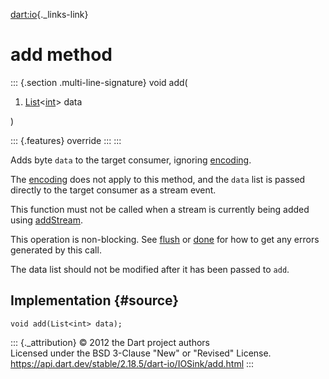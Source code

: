 [dart:io](../../dart-io/dart-io-library){._links-link}

add method
==========

::: {.section .multi-line-signature}
void add(

1.  [List](../../dart-core/list-class)\<[int](../../dart-core/int-class)\>
    data

)

::: {.features}
override
:::
:::

Adds byte `data` to the target consumer, ignoring [encoding](encoding).

The [encoding](encoding) does not apply to this method, and the `data`
list is passed directly to the target consumer as a stream event.

This function must not be called when a stream is currently being added
using [addStream](addstream).

This operation is non-blocking. See [flush](flush) or [done](done) for
how to get any errors generated by this call.

The data list should not be modified after it has been passed to `add`.

Implementation {#source}
--------------

``` {.language-dart data-language="dart"}
void add(List<int> data);
```

::: {._attribution}
© 2012 the Dart project authors\
Licensed under the BSD 3-Clause \"New\" or \"Revised\" License.\
<https://api.dart.dev/stable/2.18.5/dart-io/IOSink/add.html>
:::
